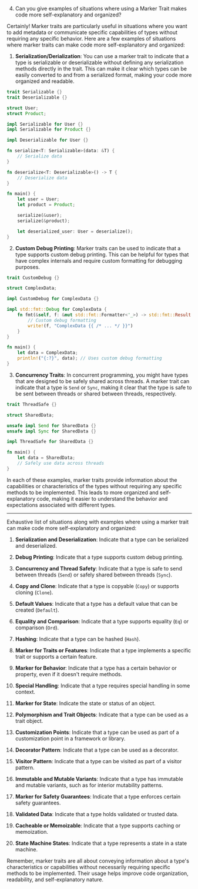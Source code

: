 4. Can you give examples of situations where using a Marker Trait makes code more self-explanatory and organized?


Certainly! Marker traits are particularly useful in situations where you want to add metadata or communicate specific capabilities of types without requiring any specific behavior. Here are a few examples of situations where marker traits can make code more self-explanatory and organized:

1. **Serialization/Derialization**:
   You can use a marker trait to indicate that a type is serializable or deserializable without defining any serialization methods directly in the trait. This can make it clear which types can be easily converted to and from a serialized format, making your code more organized and readable.

```rust
trait Serializable {}
trait Deserializable {}

struct User;
struct Product;

impl Serializable for User {}
impl Serializable for Product {}

impl Deserializable for User {}

fn serialize<T: Serializable>(data: &T) {
    // Serialize data
}

fn deserialize<T: Deserializable>() -> T {
    // Deserialize data
}

fn main() {
    let user = User;
    let product = Product;

    serialize(&user);
    serialize(&product);

    let deserialized_user: User = deserialize();
}
```

2. **Custom Debug Printing**:
   Marker traits can be used to indicate that a type supports custom debug printing. This can be helpful for types that have complex internals and require custom formatting for debugging purposes.

```rust
trait CustomDebug {}

struct ComplexData;

impl CustomDebug for ComplexData {}

impl std::fmt::Debug for ComplexData {
    fn fmt(&self, f: &mut std::fmt::Formatter<'_>) -> std::fmt::Result {
        // Custom debug formatting
        write!(f, "ComplexData {{ /* ... */ }}")
    }
}

fn main() {
    let data = ComplexData;
    println!("{:?}", data); // Uses custom debug formatting
}
```

3. **Concurrency Traits**:
   In concurrent programming, you might have types that are designed to be safely shared across threads. A marker trait can indicate that a type is `Send` or `Sync`, making it clear that the type is safe to be sent between threads or shared between threads, respectively.

```rust
trait ThreadSafe {}

struct SharedData;

unsafe impl Send for SharedData {}
unsafe impl Sync for SharedData {}

impl ThreadSafe for SharedData {}

fn main() {
    let data = SharedData;
    // Safely use data across threads
}
```

In each of these examples, marker traits provide information about the capabilities or characteristics of the types without requiring any specific methods to be implemented. This leads to more organized and self-explanatory code, making it easier to understand the behavior and expectations associated with different types.



___




Exhaustive list of situations along with examples where using a marker trait can make code more self-explanatory and organized:

1. **Serialization and Deserialization**:
   Indicate that a type can be serialized and deserialized.

2. **Debug Printing**:
   Indicate that a type supports custom debug printing.

3. **Concurrency and Thread Safety**:
   Indicate that a type is safe to send between threads (`Send`) or safely shared between threads (`Sync`).

4. **Copy and Clone**:
   Indicate that a type is copyable (`Copy`) or supports cloning (`Clone`).

5. **Default Values**:
   Indicate that a type has a default value that can be created (`Default`).

6. **Equality and Comparison**:
   Indicate that a type supports equality (`Eq`) or comparison (`Ord`).

7. **Hashing**:
   Indicate that a type can be hashed (`Hash`).

8. **Marker for Traits or Features**:
   Indicate that a type implements a specific trait or supports a certain feature.

9. **Marker for Behavior**:
   Indicate that a type has a certain behavior or property, even if it doesn't require methods.

10. **Special Handling**:
    Indicate that a type requires special handling in some context.

11. **Marker for State**:
    Indicate the state or status of an object.

12. **Polymorphism and Trait Objects**:
    Indicate that a type can be used as a trait object.

13. **Customization Points**:
    Indicate that a type can be used as part of a customization point in a framework or library.

14. **Decorator Pattern**:
    Indicate that a type can be used as a decorator.

15. **Visitor Pattern**:
    Indicate that a type can be visited as part of a visitor pattern.

16. **Immutable and Mutable Variants**:
    Indicate that a type has immutable and mutable variants, such as for interior mutability patterns.

17. **Marker for Safety Guarantees**:
    Indicate that a type enforces certain safety guarantees.

18. **Validated Data**:
    Indicate that a type holds validated or trusted data.

19. **Cacheable or Memoizable**:
    Indicate that a type supports caching or memoization.

20. **State Machine States**:
    Indicate that a type represents a state in a state machine.

Remember, marker traits are all about conveying information about a type's characteristics or capabilities without necessarily requiring specific methods to be implemented. Their usage helps improve code organization, readability, and self-explanatory nature.